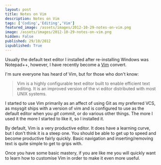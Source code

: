 ```yaml
---
layout: post
title: Notes on Vim
description: Notes on Vim
tags: ['Coding','Editing','Vim']
featured_image: /assets/images/2012-10-29-notes-on-vim.png
image: /assets/images/2012-10-29-notes-on-vim.png
hidden: False
published: 29/10/2012
ispublished: True
---
```

Usually the default text editor I installed after re-installing Windows was Notepad++, however, I have recently become a <a title="VIM.org" href="http://www.vim.org/" target="_blank">Vim</a> convert.

I'm sure everyone has heard of Vim, but for those who don't know:
<blockquote>Vim is a highly configurable text editor built to enable efficient text editing. It is an improved version of the vi editor distributed with most UNIX systems.</blockquote>
I started to use Vim primarily as an affect of using Git as my preferred VCS, as msysgit ships with a version of vim and is configured to use as the default editor when you <em>git commit</em>, or do various other things. The more I used it the more I started to like it, so I installed it.

By default, Vim is a very productive editor. It does have a learning curve, but I don't think it is a steep one. You should be able to get up to speed and become productive fairly quickly. Basic navigation and inserting/removing text is quite simple to get to grips with.

Once you have some basic mastery, if you are like me you will quickly want to learn how to customise Vim in order to make it even more useful.
